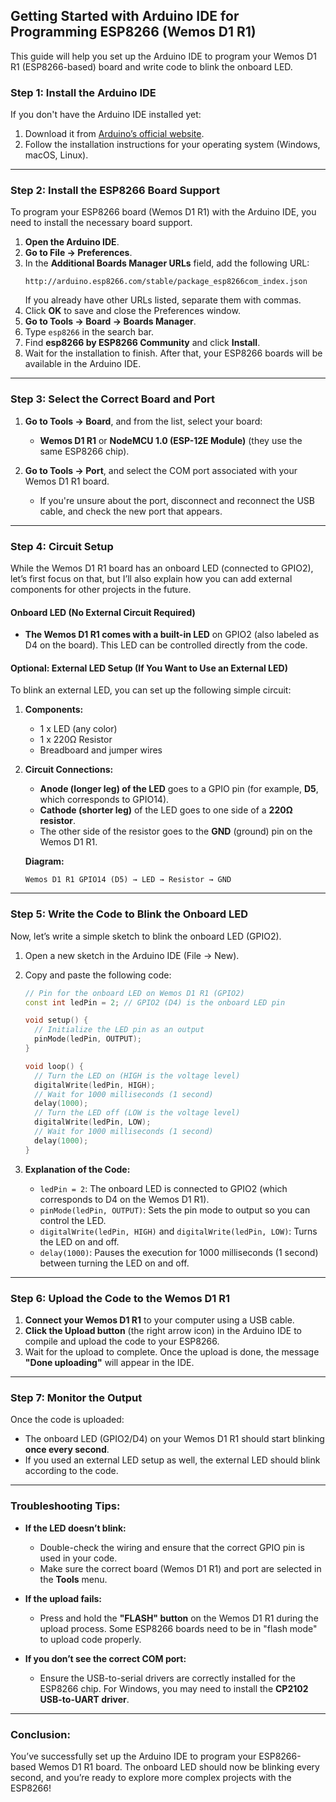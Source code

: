 ## Getting Started with Arduino IDE for Programming ESP8266 (Wemos D1 R1)

This guide will help you set up the Arduino IDE to program your Wemos D1 R1 (ESP8266-based) board and write code to blink the onboard LED.

### **Step 1: Install the Arduino IDE**
If you don't have the Arduino IDE installed yet:
1. Download it from [Arduino’s official website](https://www.arduino.cc/en/software).
2. Follow the installation instructions for your operating system (Windows, macOS, Linux).

---

### **Step 2: Install the ESP8266 Board Support**
To program your ESP8266 board (Wemos D1 R1) with the Arduino IDE, you need to install the necessary board support.

1. **Open the Arduino IDE**.
2. **Go to File → Preferences**.
3. In the **Additional Boards Manager URLs** field, add the following URL:
   ```
   http://arduino.esp8266.com/stable/package_esp8266com_index.json
   ```
   If you already have other URLs listed, separate them with commas.
4. Click **OK** to save and close the Preferences window.
5. **Go to Tools → Board → Boards Manager**.
6. Type `esp8266` in the search bar.
7. Find **esp8266 by ESP8266 Community** and click **Install**.
8. Wait for the installation to finish. After that, your ESP8266 boards will be available in the Arduino IDE.

---

### **Step 3: Select the Correct Board and Port**

1. **Go to Tools → Board**, and from the list, select your board:
   - **Wemos D1 R1** or **NodeMCU 1.0 (ESP-12E Module)** (they use the same ESP8266 chip).
   
2. **Go to Tools → Port**, and select the COM port associated with your Wemos D1 R1 board.
   - If you're unsure about the port, disconnect and reconnect the USB cable, and check the new port that appears.

---

### **Step 4: Circuit Setup**

While the Wemos D1 R1 board has an onboard LED (connected to GPIO2), let’s first focus on that, but I’ll also explain how you can add external components for other projects in the future.

#### **Onboard LED (No External Circuit Required)**
- **The Wemos D1 R1 comes with a built-in LED** on GPIO2 (also labeled as D4 on the board). This LED can be controlled directly from the code.

#### **Optional: External LED Setup (If You Want to Use an External LED)**
To blink an external LED, you can set up the following simple circuit:

1. **Components:**
   - 1 x LED (any color)
   - 1 x 220Ω Resistor
   - Breadboard and jumper wires

2. **Circuit Connections:**
   - **Anode (longer leg) of the LED** goes to a GPIO pin (for example, **D5**, which corresponds to GPIO14).
   - **Cathode (shorter leg)** of the LED goes to one side of a **220Ω resistor**.
   - The other side of the resistor goes to the **GND** (ground) pin on the Wemos D1 R1.

   **Diagram:**
   ```
   Wemos D1 R1 GPIO14 (D5) → LED → Resistor → GND
   ```

---

### **Step 5: Write the Code to Blink the Onboard LED**

Now, let’s write a simple sketch to blink the onboard LED (GPIO2).

1. Open a new sketch in the Arduino IDE (File → New).
2. Copy and paste the following code:

   ```cpp
   // Pin for the onboard LED on Wemos D1 R1 (GPIO2)
   const int ledPin = 2; // GPIO2 (D4) is the onboard LED pin

   void setup() {
     // Initialize the LED pin as an output
     pinMode(ledPin, OUTPUT);
   }

   void loop() {
     // Turn the LED on (HIGH is the voltage level)
     digitalWrite(ledPin, HIGH);
     // Wait for 1000 milliseconds (1 second)
     delay(1000);
     // Turn the LED off (LOW is the voltage level)
     digitalWrite(ledPin, LOW);
     // Wait for 1000 milliseconds (1 second)
     delay(1000);
   }
   ```

3. **Explanation of the Code:**
   - `ledPin = 2`: The onboard LED is connected to GPIO2 (which corresponds to D4 on the Wemos D1 R1).
   - `pinMode(ledPin, OUTPUT)`: Sets the pin mode to output so you can control the LED.
   - `digitalWrite(ledPin, HIGH)` and `digitalWrite(ledPin, LOW)`: Turns the LED on and off.
   - `delay(1000)`: Pauses the execution for 1000 milliseconds (1 second) between turning the LED on and off.

---

### **Step 6: Upload the Code to the Wemos D1 R1**

1. **Connect your Wemos D1 R1** to your computer using a USB cable.
2. **Click the Upload button** (the right arrow icon) in the Arduino IDE to compile and upload the code to your ESP8266.
3. Wait for the upload to complete. Once the upload is done, the message **"Done uploading"** will appear in the IDE.

---

### **Step 7: Monitor the Output**

Once the code is uploaded:
- The onboard LED (GPIO2/D4) on your Wemos D1 R1 should start blinking **once every second**.
- If you used an external LED setup as well, the external LED should blink according to the code.

---

### **Troubleshooting Tips:**

- **If the LED doesn’t blink:**
  - Double-check the wiring and ensure that the correct GPIO pin is used in your code.
  - Make sure the correct board (Wemos D1 R1) and port are selected in the **Tools** menu.
  
- **If the upload fails:**
  - Press and hold the **"FLASH" button** on the Wemos D1 R1 during the upload process. Some ESP8266 boards need to be in "flash mode" to upload code properly.
  
- **If you don’t see the correct COM port:**
  - Ensure the USB-to-serial drivers are correctly installed for the ESP8266 chip. For Windows, you may need to install the **CP2102 USB-to-UART driver**.

---

### Conclusion:
You’ve successfully set up the Arduino IDE to program your ESP8266-based Wemos D1 R1 board. The onboard LED should now be blinking every second, and you’re ready to explore more complex projects with the ESP8266!

